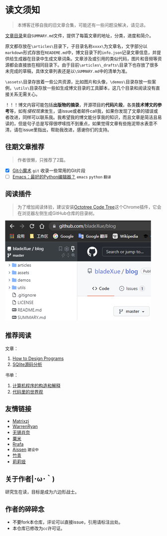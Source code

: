 # 读文须知

> 本博客迁移自我的旧文章合集，可能还有一些问题没解决，请见谅。

[文章目录](SUMMARY.md)来自`SUMMARY.md`文件，提供了每篇文章的地址，分类，进度和简介。

原文都存放在`\articles\`目录下，子目录名称`xxxx\`为文章名，文字部分以`markdown`形式存放在`READEME.md`中，博文目录下的`info.json`记录文章信息，并提供给生成器在目录中生成文章词条。文章涉及或引用的类似代码，图片和音频等资源都会直接放在相同目录下。由于目前`\articles\_drafts\`目录下也存放了很多未完成的草稿，具体文章列表还是以`\SUMMARY.md`中的清单为准。

`\assets\`目录存放着一些公共资源，比如图片和头像，`\demos\`目录存放一些案例，`\utils\`目录存放一些如生成博文目录的工具脚本，这几个目录和阅读没有直接关系无需关心。

！！！博文内容可能包括**出版物的摘录**，开源项目的**代码片段**，各类**技术博文的参考**等，如有*侵权现象*发生，请issue或者邮件call我，如果你发现了文章的错误或者改进，同样可以联系我。我希望我的博文能分享我的知识，而且文章是简洁且易读的，但是句子总是写得很啰嗦找不到重点，如果觉得文章有些拖泥带水表意不清，请在issue里指出，帮助我改进，感谢你们的支持。

## 往期文章推荐

> 作者很懒，只推荐了2篇。

- [x] [Git小魔术](articles/git/git-tricks/) `git`   收录一些常用的Git片段
- [ ] [Emacs：最好的Python编辑器？](articles/emacs/emacs-the-best-python-editor/) `emacs`  `python`  `翻译`   

## 阅读插件

> 为了增加阅读体验，建议安装[Octotree Code Tree](https://www.octotree.io/)这个Chrome插件，它会在浏览器左侧生成GitHub仓库的目录树。

![octotree](assets/images/octotree.png "octotree")

## 推荐阅读

文章：

1. [How to Design Programs](https://htdp.org/)
2. [SQlite源码分析](http://huili.github.io/)

书单：

1. [计算机程序的构造和解释](https://book.douban.com/subject/1148282/)
2. [代码里的世界观](https://book.douban.com/subject/30402683/)

## 友情链接

- [Matrixzj](https://www.cnblogs.com/matrixzj/)
- [WarrenRyan](https://www.cnblogs.com/warrenryan)
- [无锡肖奈](https://segmentfault.com/u/wuxixiaonai)
- [粟米](http://www.dreamingcat.me)
- [Rrafa](http://rrafa.icu/mt-blog/)
- [Aissen](http://q-minr.top/) `建设中`
- [竹青](https://www.tardblog.cn/)
- [莉莉娅](https://liliya.top/)

## 关于作者|･ω･｀)

研究生在读，目标是成为六边形战士。

## 作者的碎碎念

- 不要fork本仓库，评论可以直接issue，引用请标注出处。
- 本仓库已修改为`cc`许可证。
